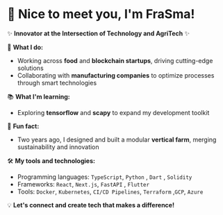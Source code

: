 # 👋 Nice to meet you, I'm FraSma!  

✨ **Innovator at the Intersection of Technology and AgriTech** ✨  

🚀 **What I do:**  
- Working across **food** and **blockchain startups**, driving cutting-edge solutions  
- Collaborating with **manufacturing companies** to optimize processes through smart technologies  

📚 **What I'm learning:**  
- Exploring  **tensorflow** and **scapy** to expand my development toolkit  

🌱 **Fun fact:**  
- Two years ago, I designed and built a modular **vertical farm**, merging sustainability and innovation  

🛠️ **My tools and technologies:**  
- Programming languages:  `TypeScript`, `Python`  , `Dart`  , `Solidity`  
- Frameworks: `React`, `Next.js`, `FastAPI` , `Flutter`  
- Tools: `Docker`, `Kubernetes`, `CI/CD Pipelines`, `Terraform`  ,`GCP`, `Azure`  

💡 **Let's connect and create tech that makes a difference!**  

